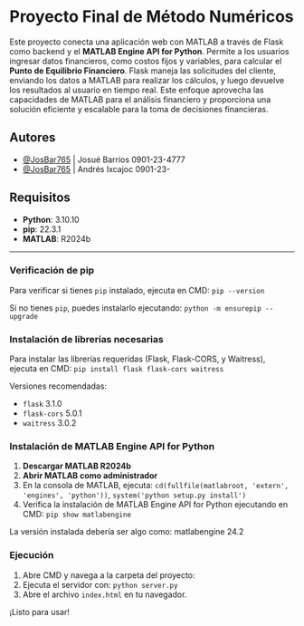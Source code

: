 # Proyecto Final de Método Numéricos

Este proyecto conecta una aplicación web con MATLAB a través de Flask como backend y el **MATLAB Engine API for Python**. Permite a los usuarios ingresar datos financieros, como costos fijos y variables, para calcular el **Punto de Equilibrio Financiero**. Flask maneja las solicitudes del cliente, enviando los datos a MATLAB para realizar los cálculos, y luego devuelve los resultados al usuario en tiempo real. Este enfoque aprovecha las capacidades de MATLAB para el análisis financiero y proporciona una solución eficiente y escalable para la toma de decisiones financieras.

## Autores

- [@JosBar765](https://www.github.com/JosBar765) | Josué Barrios 0901-23-4777
- [@JosBar765](https://www.github.com/JosBar765) | Andrés Ixcajoc 0901-23-

## Requisitos

- **Python**: 3.10.10  
- **pip**: 22.3.1  
- **MATLAB**: R2024b

***

### Verificación de pip

Para verificar si tienes `pip` instalado, ejecuta en CMD: `pip --version`

Si no tienes `pip`, puedes instalarlo ejecutando: `python -m ensurepip --upgrade`

### Instalación de librerías necesarias

Para instalar las librerías requeridas (Flask, Flask-CORS, y Waitress), ejecuta en CMD: `pip install flask flask-cors waitress`

Versiones recomendadas:

- `flask` 3.1.0
- `flask-cors` 5.0.1
- `waitress` 3.0.2

### Instalación de MATLAB Engine API for Python

1. **Descargar MATLAB R2024b**
2. **Abrir MATLAB como administrador**
3. En la consola de MATLAB, ejecuta: `cd(fullfile(matlabroot, 'extern', 'engines', 'python'))`, `system('python setup.py install')`
4. Verifica la instalación de MATLAB Engine API for Python ejecutando en CMD: `pip show matlabengine`

La versión instalada debería ser algo como: matlabengine 24.2

### Ejecución

1. Abre CMD y navega a la carpeta del proyecto:
2. Ejecuta el servidor con: `python server.py`
3. Abre el archivo `index.html` en tu navegador.

¡Listo para usar!
